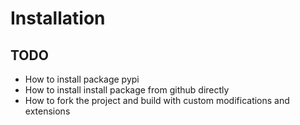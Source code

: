 # Installation

## TODO

- How to install package pypi
- How to install install package from github directly
- How to fork the project and build with custom modifications and extensions
